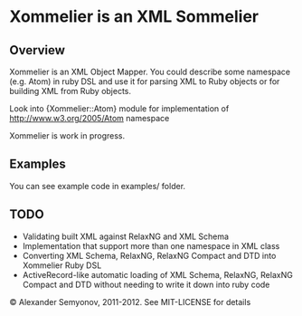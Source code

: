 # Xommelier is an XML Sommelier

## Overview

Xommelier is an XML Object Mapper. You could describe some namespace (e.g. Atom) in ruby DSL and use it for parsing XML to Ruby objects or for building XML from Ruby objects.

Look into {Xommelier::Atom} module for implementation of http://www.w3.org/2005/Atom namespace

Xommelier is work in progress.

## Examples

You can see example code in examples/ folder.

## TODO

* Validating built XML against RelaxNG and XML Schema
* Implementation that support more than one namespace in XML class
* Converting XML Schema, RelaxNG, RelaxNG Compact and DTD into Xommelier Ruby DSL
* ActiveRecord-like automatic loading of XML Schema, RelaxNG, RelaxNG Compact and DTD without needing to write it down into ruby code

© Alexander Semyonov, 2011-2012. See MIT-LICENSE for details
